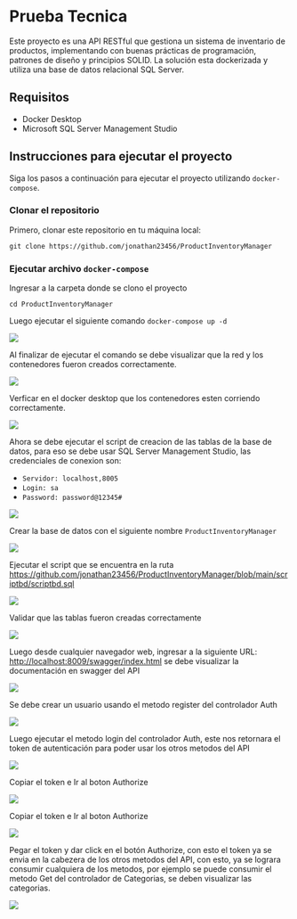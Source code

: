 # Prueba Tecnica

Este proyecto es una API RESTful que gestiona un sistema de inventario de productos,
implementando con buenas prácticas de programación, patrones de diseño y principios SOLID.
La solución esta dockerizada y utiliza una base de datos relacional SQL Server.

## Requisitos

- Docker Desktop
- Microsoft SQL Server Management Studio

## Instrucciones para ejecutar el proyecto

Siga los pasos a continuación para ejecutar el proyecto utilizando `docker-compose`.

### Clonar el repositorio

Primero, clonar este repositorio en tu máquina local:

`git clone https://github.com/jonathan23456/ProductInventoryManager`


### Ejecutar archivo `docker-compose`

Ingresar a la carpeta donde se clono el proyecto

`cd ProductInventoryManager`

Luego ejecutar el siguiente comando `docker-compose up -d`

![](https://github.com/jonathan23456/ProductInventoryManager/blob/main/imagenes/imagen1.PNG)

Al finalizar de ejecutar el comando se debe visualizar que la red y los contenedores fueron creados correctamente.

![](https://github.com/jonathan23456/ProductInventoryManager/blob/main/imagenes/imagen2.PNG)

Verficar en el docker desktop que los contenedores esten corriendo correctamente.

![](https://github.com/jonathan23456/ProductInventoryManager/blob/main/imagenes/imagen3.PNG)

Ahora se debe ejecutar el script de creacion de las tablas de la base de datos, para eso se debe usar SQL Server Management Studio, las credenciales de conexion son:

- `Servidor: localhost,8005`
- `Login: sa`
- `Password: password@12345#`

![](https://github.com/jonathan23456/ProductInventoryManager/blob/main/imagenes/imagen4.PNG)

Crear la base de datos con el siguiente nombre `ProductInventoryManager`

![](https://github.com/jonathan23456/ProductInventoryManager/blob/main/imagenes/imagen5.PNG)

Ejecutar el script que se encuentra en la ruta <a href="https://github.com/jonathan23456/ProductInventoryManager/blob/main/scriptbd/scriptbd.sql" target="_blank">https://github.com/jonathan23456/ProductInventoryManager/blob/main/scriptbd/scriptbd.sql</a>

![](https://github.com/jonathan23456/ProductInventoryManager/blob/main/imagenes/imagen6.PNG)

Validar que las tablas fueron creadas correctamente

![](https://github.com/jonathan23456/ProductInventoryManager/blob/main/imagenes/imagen7.PNG)

Luego desde cualquier navegador web, ingresar a la siguiente URL: <a href="http://localhost:8009/swagger/index.html" target="_blank">http://localhost:8009/swagger/index.html</a> se debe visualizar la documentación en swagger del API 

![](https://github.com/jonathan23456/ProductInventoryManager/blob/main/imagenes/imagen8.PNG)

Se debe crear un usuario usando el metodo register del controlador Auth

![](https://github.com/jonathan23456/ProductInventoryManager/blob/main/imagenes/imagen9.PNG)

Luego ejecutar el metodo login del controlador Auth, este nos retornara el token de autenticación para poder usar los otros metodos del API

![](https://github.com/jonathan23456/ProductInventoryManager/blob/main/imagenes/imagen10.PNG)

Copiar el token e Ir al boton Authorize

![](https://github.com/jonathan23456/ProductInventoryManager/blob/main/imagenes/imagen11.PNG)

Copiar el token e Ir al boton Authorize

![](https://github.com/jonathan23456/ProductInventoryManager/blob/main/imagenes/imagen12.PNG)

Pegar el token y dar click en el botón Authorize, con esto el token ya se envia en la cabezera de los otros metodos del API, con esto, 
ya se lograra consumir cualquiera de los metodos, por ejemplo se puede consumir el metodo Get del controlador de Categorias, se deben visualizar las categorias.

![](https://github.com/jonathan23456/ProductInventoryManager/blob/main/imagenes/imagen13.PNG)
